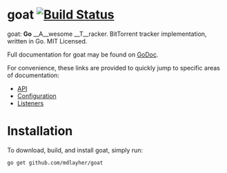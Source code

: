goat [![Build Status](https://travis-ci.org/mdlayher/goat.png?branch=master)](https://travis-ci.org/mdlayher/goat)
====

goat: __Go__ __A__wesome __T__racker.  BitTorrent tracker implementation, written in Go.  MIT Licensed.

Full documentation for goat may be found on [GoDoc](http://godoc.org/github.com/mdlayher/goat).

For convenience, these links are provided to quickly jump to specific areas of documentation:

- [API](http://godoc.org/github.com/mdlayher/goat#hdr-API)
- [Configuration](http://godoc.org/github.com/mdlayher/goat#hdr-Configuration)
- [Listeners](http://godoc.org/github.com/mdlayher/goat#hdr-Listeners)

Installation
============

To download, build, and install goat, simply run:

`go get github.com/mdlayher/goat`
